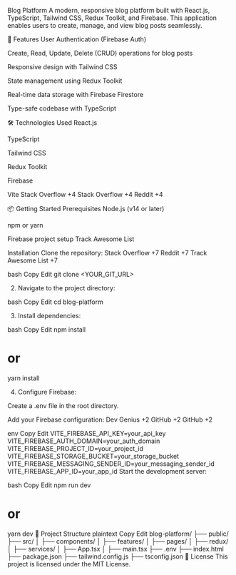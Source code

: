 Blog Platform
A modern, responsive blog platform built with React.js, TypeScript, Tailwind CSS, Redux Toolkit, and Firebase. This application enables users to create, manage, and view blog posts seamlessly.

🚀 Features
User Authentication (Firebase Auth)

Create, Read, Update, Delete (CRUD) operations for blog posts

Responsive design with Tailwind CSS

State management using Redux Toolkit

Real-time data storage with Firebase Firestore

Type-safe codebase with TypeScript

🛠️ Technologies Used
React.js

TypeScript

Tailwind CSS

Redux Toolkit

Firebase

Vite
Stack Overflow
+4
Stack Overflow
+4
Reddit
+4

📦 Getting Started
Prerequisites
Node.js (v14 or later)

npm or yarn

Firebase project setup
Track Awesome List

Installation
Clone the repository:
Stack Overflow
+7
Reddit
+7
Track Awesome List
+7

bash
Copy
Edit
git clone <YOUR_GIT_URL>

2. Navigate to the project directory:

bash
Copy
Edit
cd blog-platform

3. Install dependencies:

bash
Copy
Edit
npm install
# or
yarn install

4. Configure Firebase:

Create a .env file in the root directory.

Add your Firebase configuration:
Dev Genius
+2
GitHub
+2
GitHub
+2

env
Copy
Edit
VITE_FIREBASE_API_KEY=your_api_key
VITE_FIREBASE_AUTH_DOMAIN=your_auth_domain
VITE_FIREBASE_PROJECT_ID=your_project_id
VITE_FIREBASE_STORAGE_BUCKET=your_storage_bucket
VITE_FIREBASE_MESSAGING_SENDER_ID=your_messaging_sender_id
VITE_FIREBASE_APP_ID=your_app_id
Start the development server:

bash
Copy
Edit
npm run dev
# or
yarn dev
📁 Project Structure
plaintext
Copy
Edit
blog-platform/
├── public/
├── src/
│   ├── components/
│   ├── features/
│   ├── pages/
│   ├── redux/
│   ├── services/
│   ├── App.tsx
│   ├── main.tsx
├── .env
├── index.html
├── package.json
├── tailwind.config.js
├── tsconfig.json
📄 License
This project is licensed under the MIT License.